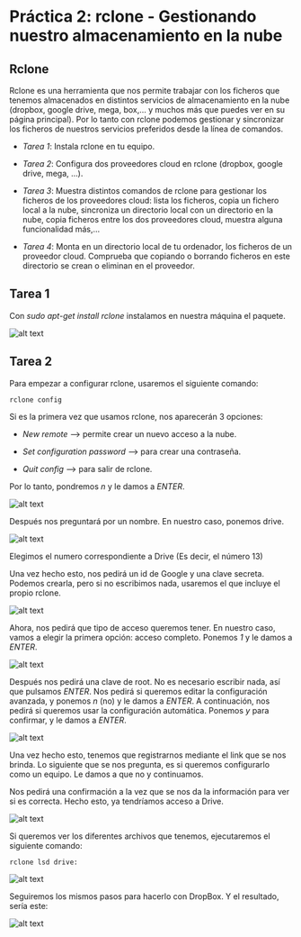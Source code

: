 # Práctica 2: rclone - Gestionando nuestro almacenamiento en la nube


## Rclone

Rclone es una herramienta que nos permite trabajar con los ficheros que tenemos almacenados 
en distintos servicios de almacenamiento en la nube 
(dropbox, google drive, mega, box,… y muchos más que puedes ver en su página principal). 
Por lo tanto con rclone podemos gestionar y sincronizar los ficheros de 
nuestros servicios preferidos desde la línea de comandos.

* *Tarea 1*: Instala rclone en tu equipo.

* *Tarea 2*: Configura dos proveedores cloud en rclone (dropbox, google drive, mega, …).

* *Tarea 3*: Muestra distintos comandos de rclone para gestionar los ficheros 
	     de los proveedores cloud: lista los ficheros, copia un fichero local a la nube, 
	     sincroniza un directorio local con un directorio en la nube, 
	     copia ficheros entre los dos proveedores cloud, muestra alguna funcionalidad más,…

* *Tarea 4*: Monta en un directorio local de tu ordenador, los ficheros de un proveedor cloud. 
	     Comprueba que copiando o borrando ficheros en este directorio 
	     se crean o eliminan en el proveedor.


## Tarea 1

Con *sudo apt-get install rclone* instalamos en nuestra máquina el paquete.

![alt text](https://github.com/ManuelLoraRoman/Prueba/blob/master/Imágenes/12.png)


## Tarea 2


Para empezar a configurar rclone, usaremos el siguiente comando:

```rclone config```

Si es la primera vez que usamos rclone, nos aparecerán 3 opciones:

* *New remote* --> permite crear un nuevo acceso a la nube.

* *Set configuration password* --> para crear una contraseña.

* *Quit config* --> para salir de rclone.

Por lo tanto, pondremos _n_ y le damos a _ENTER_.

![alt text](https://github.com/ManuelLoraRoman/Prueba/blob/master/Imágenes/13.png)

Después nos preguntará por un nombre. En nuestro caso, ponemos drive.

![alt text](https://github.com/ManuelLoraRoman/Prueba/blob/master/Imágenes/14.png)

Elegimos el numero correspondiente a Drive (Es decir, el número 13)

Una vez hecho esto, nos pedirá un id de Google y una clave secreta. Podemos crearla, pero si
no escribimos nada, usaremos el que incluye el propio rclone.

![alt text](https://github.com/ManuelLoraRoman/Prueba/blob/master/Imágenes/15.png)

Ahora, nos pedirá que tipo de acceso queremos tener. En nuestro caso, vamos a elegir la
primera opción: acceso completo. Ponemos _1_ y le damos a _ENTER_.

![alt text](https://github.com/ManuelLoraRoman/Prueba/blob/master/Imágenes/16.png)

Después nos pedirá una clave de root. No es necesario escribir nada, así que pulsamos _ENTER_.
Nos pedirá si queremos editar la configuración avanzada, y ponemos _n_ (no) y le damos a _ENTER_.
A continuación, nos pedirá si queremos usar la configuración automática. Ponemos _y_ para
confirmar, y le damos a _ENTER_.


![alt text](https://github.com/ManuelLoraRoman/Prueba/blob/master/Imágenes/17.png)


Una vez hecho esto, tenemos que registrarnos mediante el link que se nos brinda. Lo siguiente
que se nos pregunta, es si queremos configurarlo como un equipo. Le damos a que no y continuamos.

Nos pedirá una confirmación a la vez que se nos da la información para ver si es correcta.
Hecho esto, ya tendríamos acceso a Drive.

![alt text](https://github.com/ManuelLoraRoman/Prueba/blob/master/Imágenes/18.png)

Si queremos ver los diferentes archivos que tenemos, ejecutaremos el siguiente comando:

```rclone lsd drive:```

![alt text](https://github.com/ManuelLoraRoman/Prueba/blob/master/Imágenes/19.png)

Seguiremos los mismos pasos para hacerlo con DropBox. Y el resultado, sería este:

![alt text](https://github.com/ManuelLoraRoman/Prueba/blob/master/Imágenes/20.png)
